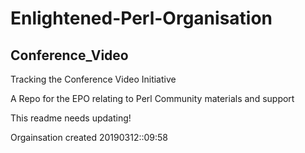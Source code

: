 # Enlightened-Perl-Organisation
## Conference_Video
Tracking the Conference Video Initiative

A Repo for the EPO relating to Perl Community materials and support

This readme needs updating!

Orgainsation created 20190312::09:58

